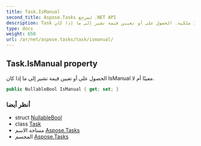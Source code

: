 ```yaml
---
title: Task.IsManual
second_title: Aspose.Tasks لمرجع .NET API
description: Task ملكية. الحصول على أو تعيين قيمة تشير إلى ما إذا كان IsManual معينًا أم لا.
type: docs
weight: 650
url: /ar/net/aspose.tasks/task/ismanual/
---
```

## Task.IsManual property

الحصول على أو تعيين قيمة تشير إلى ما إذا كان IsManual معينًا أم لا.

```csharp
public NullableBool IsManual { get; set; }
```

### أنظر أيضا

* struct [NullableBool](../../nullablebool/)
* class [Task](../)
* مساحة الاسم [Aspose.Tasks](../../task/)
* المجسم [Aspose.Tasks](../../../)


